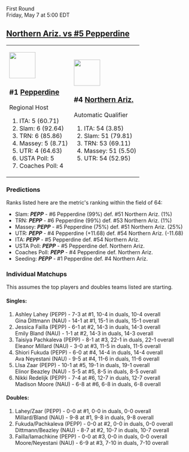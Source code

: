 First Round  
Friday, May 7 at 5:00 EDT
## [Northern Ariz. vs #5 Pepperdine](https://www.ncaa.com/game/5833655) 

<table><tr><td>  

<a href="../index.md"><img src="https://www.ncaa.com/sites/default/files/images/logos/schools/p/pepperdine.70.png" width="70" height="70" /></a>  

<h3>#1 <a href="../index.md">Pepperdine</a></h3>  

Regional Host  

<ol>  
<li>ITA: 5 (60.71)</li>  
<li>Slam: 6 (92.64)</li>  
<li>TRN: 6 (85.86)</li>  
<li>Massey: 5 (8.71)</li>  
<li>UTR: 4 (64.63)</li>  
<li>USTA Poll: 5</li>  
<li>Coaches Poll: 4</li>  
</ol>  

</td><td>  

<a href="../index.md"><img src="https://www.ncaa.com/sites/default/files/images/logos/schools/n/northern-ariz.70.png" width="70" height="70" /></a>  

<h3>#4 <a href="../index.md">Northern Ariz.</a></h3>  

Automatic Qualifier  

<ol>  
<li>ITA: 54 (3.85)</li>  
<li>Slam: 51 (79.81)</li>  
<li>TRN: 53 (69.11)</li>  
<li>Massey: 51 (5.50)</li>  
<li>UTR: 54 (52.95)</li>  
</ol>  

</td></tr></table>  

### Predictions  

Ranks listed here are the metric's ranking within the field of 64:  
- Slam: ***PEPP*** - #6 Pepperdine (99%) def. #51 Northern Ariz. (1%)  
- TRN: ***PEPP*** - #6 Pepperdine (99%) def. #53 Northern Ariz. (1%)  
- Massey: ***PEPP*** - #5 Pepperdine (75%) def. #51 Northern Ariz. (25%)  
- UTR: ***PEPP*** - #4 Pepperdine (+11.68) def. #54 Northern Ariz. (-11.68)  
- ITA: ***PEPP*** - #5 Pepperdine def. #54 Northern Ariz.  
- USTA Poll: ***PEPP*** - #5 Pepperdine def. Northern Ariz.  
- Coaches Poll: ***PEPP*** - #4 Pepperdine def. Northern Ariz.  
- Seeding: ***PEPP*** - #1 Pepperdine def. #4 Northern Ariz.  

### Individual Matchups  

This assumes the top players and doubles teams listed are starting.  

#### Singles:  
1. Ashley Lahey (PEPP) - 7-3 at #1, 10-4 in duals, 10-4 overall  
   Gina Dittmann (NAU) - 14-1 at #1, 15-1 in duals, 15-1 overall
2. Jessica Failla (PEPP) - 6-1 at #2, 14-3 in duals, 14-3 overall  
   Emily Bland (NAU) - 1-1 at #2, 14-3 in duals, 14-3 overall
3. Taisiya Pachkaleva (PEPP) - 8-1 at #3, 22-1 in duals, 22-1 overall  
   Eleanor Millard (NAU) - 3-0 at #3, 11-5 in duals, 11-5 overall
4. Shiori Fukuda (PEPP) - 6-0 at #4, 14-4 in duals, 14-4 overall  
   Ava Neyestani (NAU) - 9-5 at #4, 11-6 in duals, 11-6 overall
5. LIsa Zaar (PEPP) - 10-1 at #5, 19-1 in duals, 19-1 overall  
   Elinor Beazley (NAU) - 5-5 at #5, 8-5 in duals, 8-5 overall
6. Nikki Redelijk (PEPP) - 7-4 at #6, 12-7 in duals, 12-7 overall  
   Madison Moore (NAU) - 6-8 at #6, 6-8 in duals, 6-8 overall

#### Doubles:  
1. Lahey/Zaar (PEPP) - 0-0 at #1, 0-0 in duals, 0-0 overall  
   Millard/Bland (NAU) - 9-8 at #1, 9-8 in duals, 9-8 overall
2. Fukuda/Pachkaleva (PEPP) - 0-0 at #2, 0-0 in duals, 0-0 overall  
   Dittmann/Beazley (NAU) - 8-7 at #2, 10-7 in duals, 10-7 overall
3. Failla/Iamachkine (PEPP) - 0-0 at #3, 0-0 in duals, 0-0 overall  
   Moore/Neyestani (NAU) - 6-9 at #3, 7-10 in duals, 7-10 overall